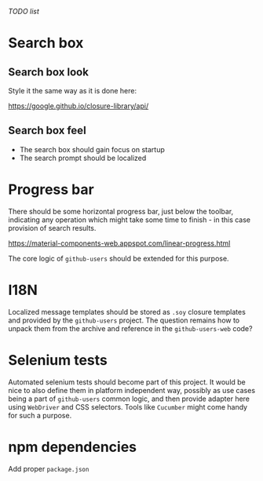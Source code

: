 *TODO list*

# Search box

## Search box look

Style it the same way as it is done here:

https://google.github.io/closure-library/api/

## Search box feel

* The search box should gain focus on startup
* The search prompt should be localized

# Progress bar

There should be some horizontal progress bar, just below the toolbar,
indicating any operation which might take some time to finish -
in this case provision of search results.

https://material-components-web.appspot.com/linear-progress.html

The core logic of `github-users` should be extended for this purpose.

# I18N

Localized message templates should be stored as `.soy` closure templates
and provided by the `github-users` project. The question remains how to unpack them
from the archive and reference in the `github-users-web` code?

# Selenium tests

Automated selenium tests should become part of this project. It would be nice
to also define them in platform independent way, possibly as use cases being
a part of `github-users` common logic, and then provide adapter here using
`WebDriver` and CSS selectors. Tools like `Cucumber` might come handy for such a
purpose.

# npm dependencies

Add proper `package.json`
